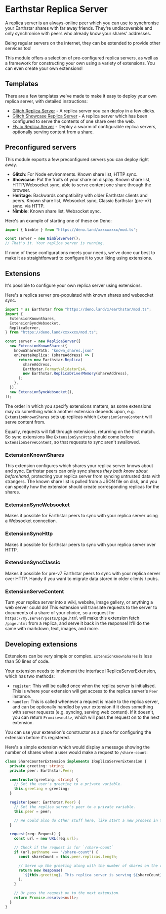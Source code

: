 # Earthstar Replica Server

A replica server is an always-online peer which you can use to synchronise your
Earthstar shares with far away friends. They're undiscoverable and only
synchronise with peers who already know your shares' addresses.

Being regular servers on the internet, they can be extended to provide other
services too!

This module offers a selection of pre-configured replica servers, as well as a
framework for constructing your own using a variety of extensions. You can even
create your own extensions!

## Templates

There are a few templates we've made to make it easy to deploy your own replica
server, with detailed instructions:

- [Glitch Replica Server](https://github.com/earthstar-project/replica-server-glitch) -
  A replica server you can deploy in a few clicks.
- [Glitch Showcase Replica Server](https://github.com/earthstar-project/showcase-replica-server-glitch) -
  A replica server which has been configured to serve the contents of one share
  over the web.
- [Fly.io Replica Server](https://github.com/earthstar-project/replica-server-fly) -
  Deploy a swarm of configurable replica servers, optionally serving content
  from a share.

## Preconfigured servers

This module exports a few preconfigured servers you can deploy right away.

- **Glitch**: For Node environments. Known share list, HTTP sync.
- **Showcase**: Put the fruits of your share on display. Known share list,
  HTTP/Websocket sync, able to serve content one share through the browser.
- **Heritage**: Backwards compatibility with older Earthstar clients and peers.
  Known share list, Websocket sync, Classic Earthstar (pre-v7) sync. via HTTP.
- **Nimble**: Known share list, Websocket sync.

Here's an example of starting one of these on Deno:

```ts
import { Nimble } from "https://deno.land/xxxxxxxxx/mod.ts";

const server = new NimbleServer();
// That's it. Your replica server is running.
```

If none of these configurations meets your needs, we've done our best to make it
as straightforward to configure it to your liking using extensions.

## Extensions

It's possible to configure your own replica server using extensions.

Here's a replica server pre-populated with known shares and websocket sync.

```ts
import * as Earthstar from "https://deno.land/x/earthstar/mod.ts";
import {
  ExtensionKnownShares,
  ExtensionSyncWebsocket,
  ReplicaServer,
} from "https://deno.land/xxxxxxx/mod.ts";

const server = new ReplicaServer([
  new ExtensionKnownShares({
    knownSharesPath: "known_shares.json"
    onCreateReplica: (shareAddress) => {
      return new Earthstar.Replica(
        shareAddress,
        Earthstar.FormatValidatorEs4,
        new Earthstar.ReplicaDriverMemory(shareAddress),
      );
    },
  }),
  new ExtensionSyncWebsocket(),
]);
```

The order in which you specify extensions matters, as some extensions may do
something which another extension depends upon, e.g. `ExtensionKnownShares` sets
up replicas which `ExtensionServeContent` will serve content from.

Equally, requests will fall through extensions, returning on the first match. So
sync extensions like `ExtensionSyncHttp` should come before
`ExtensionServeContent`, so that requests to sync aren't swallowed.

### ExtensionKnownShares

This extension configures which shares your replica server knows about and sync.
Earthstar peers can only sync shares _they both know about beforehand_,
protecting your replica server from syncing untrusted data with strangers. The
known share list is pulled from a JSON file on disk, and you can specify how the
extension should create corresponding replicas for the shares.

### ExtensionSyncWebsocket

Makes it possible for Earthstar peers to sync with your replica server using a
Websocket connection.

### ExtensionSyncHttp

Makes it possible for Earthstar peers to sync with your replica server over
HTTP.

### ExtensionSyncClassic

Makes it possible for pre-v7 Earthstar peers to sync with your replica server
over HTTP. Handy if you want to migrate data stored in older clients / pubs.

### ExtensionServeContent

Turn your replica server into a wiki, website, image gallery, or anything a web
server could do! This extension will translate requests to the server to
documents of a share of your choice, so a request for
`https://my.server/posts/page.html` will make this extension fetch `/page.html`
from a replica, and serve it back in the response! It'll do the same with
markdown, text, images, and more.

## Developing extensions

Extensions can be very simple or complex. `ExtensionKnownShares` is less than 50
lines of code.

Your extension needs to implement the interface IReplicaServerExtension, which
has two methods:

- `register`: This will be called once when the replica server is initialised.
  This is where your extension will get access to the replica server's `Peer`
  instance.
- `handler`: This is called whenever a request is made to the replica server,
  and can be optionally handled by your extension if it does something with
  server requests (e.g. syncing, serving web content). If it doesn't, you can
  return `Promise<null>`, which will pass the request on to the next extension.

You can use your extension's constructor as a place for configuring the
extension before it's registered.

Here's a simple extension which would display a message showing the number of
shares when a user would make a request to `/share-count`:

```ts
class ShareCounterExtension implements IReplicaServerExtension {
  private greeting: string;
  private peer: Earthstar.Peer;

  constructor(greeting: string) {
    // Set the user's greeting to a private variable.
    this.greeting = greeting;
  }

  register(peer: Earthstar.Peer) {
    // Set the replica server's peer to a private variable.
    this.peer = peer;

    // We could also do other stuff here, like start a new process in the background.
  }

  request(req: Request) {
    const url = new URL(req.url);

    // Check if the request is for `/share-count`
    if (url.pathname === "/share-count") {
      const shareCount = this.peer.replicas.length;

      // Serve up the greeting along with the number of shares on the replica server.
      return new Response(
        `${this.greeting}. This replica server is serving ${shareCount} shares!`,
      );
    }

    // Or pass the request on to the next extension.
    return Promise.resolve<null>;
  }
}
```
